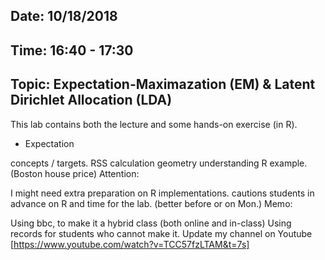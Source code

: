 ## Date: 10/18/2018
## Time: 16:40 - 17:30
## Topic: Expectation-Maximazation (EM) & Latent Dirichlet Allocation (LDA)

This lab contains both the lecture and some hands-on exercise (in R).

 - Expectation
 
 
 
 

concepts / targets.
RSS calculation
geometry understanding
R example. (Boston house price)
Attention:

I might need extra preparation on R implementations.
cautions students in advance on R and time for the lab. (better before or on Mon.)
Memo:

Using bbc, to make it a hybrid class (both online and in-class)
Using records for students who cannot make it.
Update my channel on Youtube [https://www.youtube.com/watch?v=TCC57fzLTAM&t=7s]

